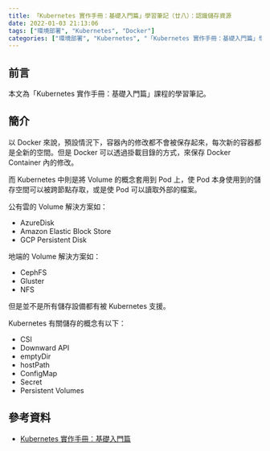 ```yaml
---
title: 「Kubernetes 實作手冊：基礎入門篇」學習筆記（廿八）：認識儲存資源
date: 2022-01-03 21:13:06
tags: ["環境部署", "Kubernetes", "Docker"]
categories: ["環境部署", "Kubernetes", "「Kubernetes 實作手冊：基礎入門篇」學習筆記"]
---
```


## 前言

本文為「Kubernetes 實作手冊：基礎入門篇」課程的學習筆記。

## 簡介

以 Docker 來說，預設情況下，容器內的修改都不會被保存起來，每次新的容器都是全新的空間。但是 Docker 可以透過掛載目錄的方式，來保存 Docker Container 內的修改。

而 Kubernetes 中則是將 Volume 的概念套用到 Pod 上，使 Pod 本身使用到的儲存空間可以被跨節點存取，或是使 Pod 可以讀取外部的檔案。

公有雲的 Volume 解決方案如：

- AzureDisk
- Amazon Elastic Block Store
- GCP Persistent Disk

地端的 Volume 解決方案如：

- CephFS
- Gluster
- NFS

但是並不是所有儲存設備都有被 Kubernetes 支援。

Kubernetes 有關儲存的概念有以下：

- CSI
- Downward API
- emptyDir
- hostPath
- ConfigMap
- Secret
- Persistent Volumes

## 參考資料

- [Kubernetes 實作手冊：基礎入門篇](https://hiskio.com/courses/349/about)
